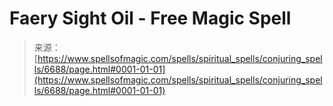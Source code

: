 <!--yml
category: 未分类
date: 2024-06-12 18:41:24
-->

# Faery Sight Oil - Free Magic Spell

> 来源：[https://www.spellsofmagic.com/spells/spiritual_spells/conjuring_spells/6688/page.html#0001-01-01](https://www.spellsofmagic.com/spells/spiritual_spells/conjuring_spells/6688/page.html#0001-01-01)